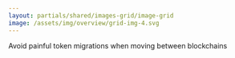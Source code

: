 ```yaml
---
layout: partials/shared/images-grid/image-grid
image: /assets/img/overview/grid-img-4.svg
---
```


Avoid painful token migrations when moving between blockchains
